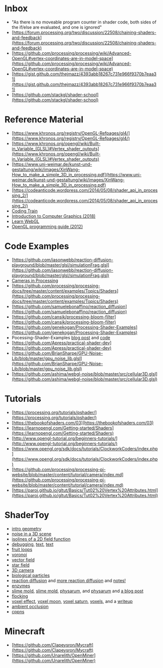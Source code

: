 # Inbox
- "As there is no moveable program counter in shader code, both sides of the if/else are evaluated, and one is ignored"
- [https://forum.processing.org/two/discussion/22508/chaining-shaders-and-feedback](https://forum.processing.org/two/discussion/22508/chaining-shaders-and-feedback)
- [https://github.com/processing/processing/wiki/Advanced-OpenGL#vertex-coordinates-are-in-model-space](https://github.com/processing/processing/wiki/Advanced-OpenGL#vertex-coordinates-are-in-model-space)
- [https://gist.github.com/thejmazz/4393abb18267c731e966f9370b7eaa31](https://gist.github.com/thejmazz/4393abb18267c731e966f9370b7eaa31)
- [https://github.com/stackgl/shader-school](https://github.com/stackgl/shader-school)

# Reference Material

- [https://www.khronos.org/registry/OpenGL-Refpages/gl4/](https://www.khronos.org/registry/OpenGL-Refpages/gl4/)
- [https://www.khronos.org/opengl/wiki/Built-in_Variable_(GLSL)#Vertex_shader_outputs](https://www.khronos.org/opengl/wiki/Built-in_Variable_(GLSL)#Vertex_shader_outputs)
- [https://www.uni-weimar.de/kunst-und-gestaltung/wiki/images/XinWang-How_to_make_a_simple_3D_in_processing.pdf](https://www.uni-weimar.de/kunst-und-gestaltung/wiki/images/XinWang-How_to_make_a_simple_3D_in_processing.pdf)
- [https://codeanticode.wordpress.com/2014/05/08/shader_api_in_processing_2/](https://codeanticode.wordpress.com/2014/05/08/shader_api_in_processing_2/)
- [Coding Train](https://www.youtube.com/playlist?list=PLRqwX-V7Uu6bPhi8sS1hHJ77n3zRO9FR_)
- [Introduction to Computer Graphics (2018)](http://math.hws.edu/graphicsbook/index.html)
- [Learn WebGL](http://learnwebgl.brown37.net/index.html)
- [OpenGL programming guide (2012)](http://www.glprogramming.com/red/)

# Code Examples
- [https://github.com/jasonwebb/reaction-diffusion-playground/blob/master/glsl/simulationFrag.glsl](https://github.com/jasonwebb/reaction-diffusion-playground/blob/master/glsl/simulationFrag.glsl)
- [Cameras in Processing](https://behreajj.medium.com/cameras-in-processing-2d-and-3d-dc45fd03662c)
- [https://github.com/processing/processing-docs/tree/master/content/examples/Topics/Shaders](https://github.com/processing/processing-docs/tree/master/content/examples/Topics/Shaders)
- [https://github.com/samuelebonaffino/reaction_diffusion](https://github.com/samuelebonaffino/reaction_diffusion)
- [https://github.com/cansik/processing-bloom-filter](https://github.com/cansik/processing-bloom-filter)
- [https://github.com/genekogan/Processing-Shader-Examples](https://github.com/genekogan/Processing-Shader-Examples)
- Pocessing-Shader-Examples [blog post](https://atduskgreg.github.io/Processing-Shader-Examples/) and [code](https://github.com/atduskgreg/Processing-Shader-Examples)
- [https://github.com/Apress/practical-shader-dev](https://github.com/Apress/practical-shader-dev)
- [https://github.com/BrianSharpe/GPU-Noise-Lib/blob/master/gpu_noise_lib.glsl](https://github.com/BrianSharpe/GPU-Noise-Lib/blob/master/gpu_noise_lib.glsl)
- [https://github.com/ashima/webgl-noise/blob/master/src/cellular3D.glsl](https://github.com/ashima/webgl-noise/blob/master/src/cellular3D.glsl)

# Tutorials
- [https://processing.org/tutorials/pshader/](https://processing.org/tutorials/pshader/)
- [https://thebookofshaders.com/03](https://thebookofshaders.com/03)
- [https://learnopengl.com/Getting-started/Shaders](https://learnopengl.com/Getting-started/Shaders)
- [http://www.opengl-tutorial.org/beginners-tutorials/](http://www.opengl-tutorial.org/beginners-tutorials/)
- [https://www.opengl.org/sdk/docs/tutorials/ClockworkCoders/index.php](https://www.opengl.org/sdk/docs/tutorials/ClockworkCoders/index.php)
- [https://github.com/processing/processing-pi-website/blob/master/content/tutorial/camera/index.md](https://github.com/processing/processing-pi-website/blob/master/content/tutorial/camera/index.md)
- [https://paroj.github.io/gltut/Basics/Tut02%20Vertex%20Attributes.html](https://paroj.github.io/gltut/Basics/Tut02%20Vertex%20Attributes.html)

# ShaderToy
- [intro geometry](https://www.shadertoy.com/view/tsf3WB)
- [noise in a 3D scene](https://www.shadertoy.com/view/XttSz2)
- [isolines of a 2D field function](https://www.shadertoy.com/view/WtfGDX)
- [debugging](https://www.shadertoy.com/view/lt3GRj), [text](https://www.shadertoy.com/view/XdKSRV), [text](https://www.shadertoy.com/view/3sSfWy)
- [fruit loops](https://glslfan.com/?channel=-LghIxTiC_IQy-Xr5D7S&viewer=true)
- [voronoi](https://www.shadertoy.com/view/ltVcWy)
- [vector field](https://www.shadertoy.com/view/4s23DG)
- [star field](https://www.shadertoy.com/view/MdlXWr)
- [3D camera](https://www.shadertoy.com/view/wdffWj)
- [biological particles](https://www.shadertoy.com/view/3tBGzh) 
- [reaction diffusion](https://www.shadertoy.com/view/wdfXWf) and [more reaction diffusion](https://www.shadertoy.com/view/wdyXzd) and [notes!](https://wyattflanders.com/MeAndMyNeighborhood.pdf)
- [enzymes](https://www.shadertoy.com/view/WlS3WD)
- [slime mold](https://www.shadertoy.com/view/WtBcDG), [slime mold](https://www.shadertoy.com/view/3tjfzh), [physarum](https://www.shadertoy.com/view/tlKGDh), and [physarum](https://www.shadertoy.com/view/wtKGW1) and [a blog post](https://michaelmoroz.github.io/Reintegration-Tracking/)
- [flocking](https://www.shadertoy.com/view/WdSfzD)
- [voxel effect](https://www.shadertoy.com/view/4dfGz4), [voxel moon](https://www.shadertoy.com/view/tdlSR8), [voxel saturn](https://www.shadertoy.com/view/ldjXz1), [voxels](https://www.shadertoy.com/view/4tlfDn), and a [writeup](https://www.iquilezles.org/www/articles/voxellines/voxellines.htm)
- [ambient occlusion](https://www.shadertoy.com/view/XlXyD4)
- [cppns](https://github.com/wxs/cppn-to-glsl)

# Minecraft
- [https://github.com/Clapeysron/Mycraft](https://github.com/Clapeysron/Mycraft)
- [https://github.com/Unarelith/OpenMiner](https://github.com/Unarelith/OpenMiner)
